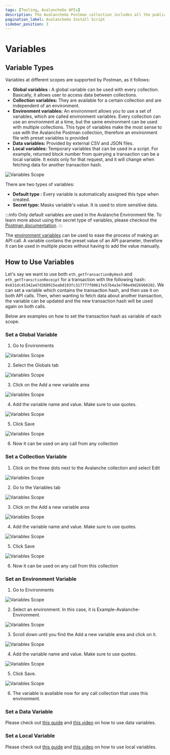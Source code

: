 ```yaml
---
tags: [Tooling, AvalancheGo APIs]
description: The AvalancheGo Postman collection includes all the public API calls that are available on AvalancheGo instance, allowing you to quickly issue commands to your node and see the response, without having to copy and paste long and complicated `curl` commands.
pagination_label: AvalancheGo Install Script
sidebar_position: 3
---
```


# Variables

## Variable Types
Variables at different scopes are supported by Postman, as it follows:
* **Global variables :** A global variable can be used with every collection. Basically, it allows user to access data 
between collections. 
* **Collection variables:** They are available for a certain collection and are independent of an environment.
* **Environment variables:** An environment allows you to use a set of variables, which are called environment variables.
Every collection can use an environment at a time, but the same environment can be used with multiple collections.
This type of variables make the most sense to use with the Avalanche Postman collection,
therefore an environment file with preset variables is provided
* **Data variables:** Provided by external CSV and JSON files.
* **Local variables:** Temporary variables that can be used in a script. For example,
returned block number from querying a transaction can be a local variable. It exists
only for that request, and it will change when fetching data for another transaction
hash.

![Variables Scope](/img/postman/postman-9-variables.png)

There are two types of variables:
* **Default type :** Every variable is automatically assigned this type when created.
* **Secret type:** Masks variable's value. It is used to store sensitive data. 

:::info
Only default variables are used in the Avalanche Environment file. To learn more about 
using the secret type of variables, please checkout the
[Postman documentation](https://learning.postman.com/docs/sending-requests/variables/#variable-types).
:::



The [environment variables](../avalanchego-postman-collection/setup#environment-import) can be 
used to ease the process of making an API call. A variable contains the preset value of an API
parameter, therefore it can be used in multiple places without having to add the value manually. 

## How to Use Variables

Let's say we want to use both `eth_getTransactionByHash` and `eth_getTransctionReceipt` for a
transaction with the following hash: `0x631dc45342a47d360915ea0d193fc317777f8061fe57b4a3e790e49d26960202`.
We can set a variable which contains the transaction hash, and then use it on both API calls.
Then, when wanting to fetch data about another transaction, the variable can be updated and
the new transaction hash will be used again on both calls.

Below are examples on how to set the transaction hash as variable of each scope.

### Set a Global Variable

1. Go to Environments

![Variables Scope](/img/postman/postman-10-set-global-var.png)

2. Select the Globals tab

![Variables Scope](/img/postman/postman-11-set-global-var.png)

3. Click on the Add a new variable area

![Variables Scope](/img/postman/postman-12-set-global-var.png)

4. Add the variable name and value. Make sure to use quotes.

![Variables Scope](/img/postman/postman-13-set-global-var.png)

5. Click Save

![Variables Scope](/img/postman/postman-14-set-global-var.png)

6. Now it can be used on any call from any collection



### Set a Collection Variable

1. Click on the three dots next to the Avalanche collection and select Edit

![Variables Scope](/img/postman/postman-15-set-collection-var.png)

2. Go to the Variables tab

![Variables Scope](/img/postman/postman-16-set-collection-var.png)

3. Click on the Add a new variable area

![Variables Scope](/img/postman/postman-17-set-collection-var.png)

4. Add the variable name and value. Make sure to use quotes.

![Variables Scope](/img/postman/postman-18-set-collection-var.png)

5. Click Save

![Variables Scope](/img/postman/postman-19-set-collection-var.png)

6. Now it can be used on any call from this collection





### Set an Environment Variable

1. Go to Environments

![Variables Scope](/img/postman/postman-10-set-global-var.png)


2. Select an environment. In this case, it is Example-Avalanche-Environment.

![Variables Scope](/img/postman/postman-20-set-env-var.png)

3. Scroll down until you find the Add a new variable area and click on it.

![Variables Scope](/img/postman/postman-21-set-env-var.png)

4. Add the variable name and value. Make sure to use quotes.

![Variables Scope](/img/postman/postman-22-set-env-var.png)

5. Click Save.

![Variables Scope](/img/postman/postman-23-set-env-var.png)

6. The variable is available now for any call collection that uses this environment.


### Set a Data Variable

Please check out [this guide](https://www.softwaretestinghelp.com/postman-variables/#5_Data)
and [this video](https://www.youtube.com/watch?v=9wl_UQtRLw4) on how to use data variables.

### Set a Local Variable

Please check out [this guide](https://www.softwaretestinghelp.com/postman-variables/#4_Local)
and [this video](https://www.youtube.com/watch?v=gOF7Oc0sXmE) on how to use local variables.













